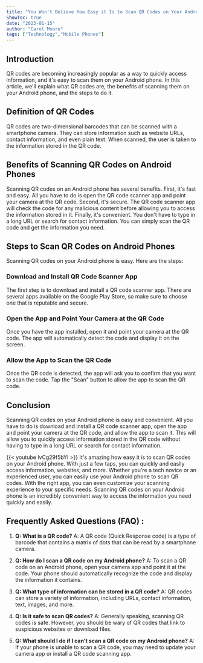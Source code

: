 ```yaml
---
title: "You Won't Believe How Easy it Is to Scan QR Codes on Your Android Phone!"
ShowToc: true 
date: "2023-01-15"
author: "Carol Moore" 
tags: ["Technology","Mobile Phones"]
---
```

## Introduction

QR codes are becoming increasingly popular as a way to quickly access information, and it's easy to scan them on your Android phone. In this article, we'll explain what QR codes are, the benefits of scanning them on your Android phone, and the steps to do it.

## Definition of QR Codes

QR codes are two-dimensional barcodes that can be scanned with a smartphone camera. They can store information such as website URLs, contact information, and even plain text. When scanned, the user is taken to the information stored in the QR code.

## Benefits of Scanning QR Codes on Android Phones

Scanning QR codes on an Android phone has several benefits. First, it's fast and easy. All you have to do is open the QR code scanner app and point your camera at the QR code. Second, it's secure. The QR code scanner app will check the code for any malicious content before allowing you to access the information stored in it. Finally, it's convenient. You don't have to type in a long URL or search for contact information. You can simply scan the QR code and get the information you need.

## Steps to Scan QR Codes on Android Phones

Scanning QR codes on your Android phone is easy. Here are the steps:

### Download and Install QR Code Scanner App

The first step is to download and install a QR code scanner app. There are several apps available on the Google Play Store, so make sure to choose one that is reputable and secure.

### Open the App and Point Your Camera at the QR Code

Once you have the app installed, open it and point your camera at the QR code. The app will automatically detect the code and display it on the screen.

### Allow the App to Scan the QR Code

Once the QR code is detected, the app will ask you to confirm that you want to scan the code. Tap the "Scan" button to allow the app to scan the QR code.

## Conclusion

Scanning QR codes on your Android phone is easy and convenient. All you have to do is download and install a QR code scanner app, open the app and point your camera at the QR code, and allow the app to scan it. This will allow you to quickly access information stored in the QR code without having to type in a long URL or search for contact information.

{{< youtube lvCg29f5bYI >}} 
It's amazing how easy it is to scan QR codes on your Android phone. With just a few taps, you can quickly and easily access information, websites, and more. Whether you're a tech novice or an experienced user, you can easily use your Android phone to scan QR codes. With the right app, you can even customize your scanning experience to your specific needs. Scanning QR codes on your Android phone is an incredibly convenient way to access the information you need quickly and easily.

## Frequently Asked Questions (FAQ) :
1. **Q: What is a QR code?** 
A: A QR code (Quick Response code) is a type of barcode that contains a matrix of dots that can be read by a smartphone camera.

2. **Q: How do I scan a QR code on my Android phone?** 
A: To scan a QR code on an Android phone, open your camera app and point it at the code. Your phone should automatically recognize the code and display the information it contains.

3. **Q: What type of information can be stored in a QR code?** 
A: QR codes can store a variety of information, including URLs, contact information, text, images, and more.

4. **Q: Is it safe to scan QR codes?** 
A: Generally speaking, scanning QR codes is safe. However, you should be wary of QR codes that link to suspicious websites or download files.

5. **Q: What should I do if I can't scan a QR code on my Android phone?** 
A: If your phone is unable to scan a QR code, you may need to update your camera app or install a QR code scanning app.


